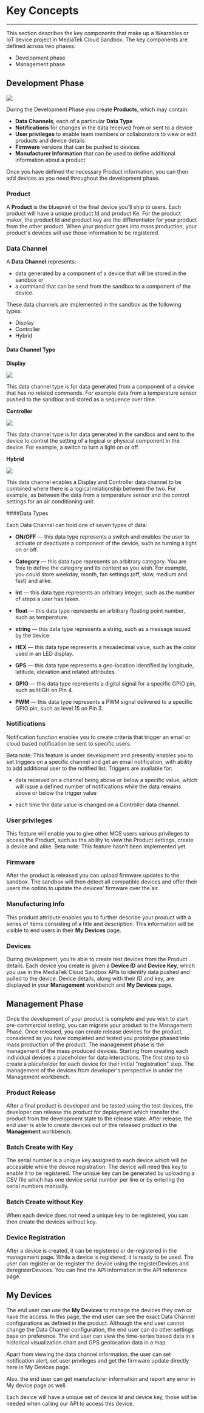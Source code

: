 # Key Concepts

* * *

This section describes the key components that make up a Wearables or IoT device project in MediaTek Cloud Sandbox. The key components are defined across two phases:
- Development phase
- Management phase

## Development Phase

![](https://raw.githubusercontent.com/Mediatek-Cloud/MCS/master/graphics/product-structure.JPG)

During the Development Phase you create **Products**, which may contain:
- **Data Channels**, each of a particular **Data Type**
- **Notifications** for changes in the data received from or sent to a device
- **User privileges** to enable team members or collaborators to view or edit products and device details
- **Firmware** versions that can be pushed to devices
- **Manufacturer Information** that can be used to define additional information about a product

Once you have defined the necessary Product information, you can then add devices as you need throughout the development phase.
### Product

A **Product** is the blueprint of the final device you’ll ship to users. Each product will have a unique product Id and product Ke. For the product maker, the product Id and product key are the differentiator for your product from the other product. When your product goes into mass production, your product's devices will use those information to be registered.

### Data Channel

A **Data Channel** represents:
- data generated by a component of a device that will be stored in the sandbox or
- a command that can be send from the sandbox to a component of the device.

These data channels are implemented in the sandbox as the following types:
- Display
- Controller
- Hybrid

#### Data Channel Type


**Display**

![](https://raw.githubusercontent.com/Mediatek-Cloud/MCS/master/graphics/datachannel_type_display.JPG)

This data channel type is for data generated from a component of a device that has no related commands. For example data from a temperature sensor pushed to the sandbox and stored as a sequence over time.


**Controller**

![](https://raw.githubusercontent.com/Mediatek-Cloud/MCS/master/graphics/datachannel_type_controller.JPG)

This data channel type is for data generated in the sandbox and sent to the device to control the setting of a logical or physical component in the device. For example, a switch to turn a light on or off.


**Hybrid**

![](https://raw.githubusercontent.com/Mediatek-Cloud/MCS/master/graphics/datachannel_type_hybrid.JPG)

This data channel enables a Display and Controller data channel to be combined where there is a logical relationship between the two. For example, as between the data from a temperature sensor and the control settings for an air conditioning unit.


####Data Types

Each Data Channel can hold one of seven types of data:

- **ON/OFF** — this data type represents a switch and enables the user to activate or deactivate a component of the device, such as turning a light on or off.

- **Category** — this data type represents an arbitrary category. You are free to define the category and its content as you wish. For example, you could store weekday, month, fan settings (off, slow, medium and fast) and alike.

- **int** — this data type represents an arbitrary integer, such as the number of steps a user has taken.

- **float** — this data type represents an arbitrary floating point number, such as temperature.

- **string** — this data type represents a string, such as a message issued by the device.

- **HEX** — this data type represents a hexadecimal value, such as the color used in an LED display.

- **GPS** — this data type represents a geo-location identified by longitude, latitude, elevation and related attributes.

- **GPIO** — this data type represents a digital signal for a specific GPIO pin, such as HIGH on Pin 4.

- **PWM** — this data type represents a PWM signal delivered to a specific GPIO pin, such as level 15 on Pin 3.


### Notifications

Notification function enables you to create criteria that trigger an email or cloud based notification be sent to specific users.

Beta note: This feature is under development and presently enables you to set triggers on a specific channel and get an email notification, with ability to add additional user to the notified list. Triggers are available for:

- data received on a channel being above or below a specific value, which will issue a defined number of notifications while the data remains above or below the trigger value

- each time the data value is changed on a Controller data channel.


### User privileges
This feature will enable you to give other MCS users various privileges to access the Product, such as the ability to view the Product settings, create a device and alike.
Beta note: This feature hasn’t been implemented yet.

### Firmware

After the product is released you can upload firmware updates to the sandbox. The sandbox will then detect all compatible devices and offer their users the option to update the devices’ firmware over the air.


### Manufacturing Info

This product attribute enables you to further describe your product with a series of items consisting of a title and description. This information will be visible to end users in their **My Devices** page.

### Devices ###

During development, you’re able to create test devices from the Product details. Each device you create is given a **Device ID** and **Device Key**, which you use in the MediaTek Cloud Sandbox APIs to identify data pushed and pulled to the device. Device details, along with their ID and key, are displayed in your **Management** workbench and **My Devices** page.

## Management Phase

Once the development of your product is complete and you wish to start pre-commercial testing, you can migrate your product to the Management Phase. Once released, you can create release devices for the product, considered as you have completed and tested you prototype phased into mass production of the product. The management phase is the management of the mass produced devices. Starting from creating each individual devices a placeholder for data interactions. The first step to so create a placeholder for each device for their initial "registration" step. The management of the devices from developer's perspective is under the Management workbench.
### Product Release

After a final product is developed and be tested using the test devices, the developer can release the product for deployment which transfer the product from the development state to the release state. After release, the end user is able to create devices out of this released product in the **Management** workbench.


### Batch Create with Key

The serial number is a unique key assigned to each device which will be accessible while the device registration. The device will need this key to enable it to be registered. The unique key can be generated by uploading a CSV file which has one device serial number per line or by entering the serial numbers manually.



### Batch Create without Key

When each device does not need a unique key to be registered, you can then create the devices without key.



### Device Registration

After a device is created, it can be registered or de-registered in the management page. While a device is registered, it is ready to be used. The user can register or de-register the device using the registerDevices and deregisterDevices. You can find the API information in the API reference page.



## My Devices


The end user can use the **My Devices** to manage the devices they own or have the access. In this page, the end user can see the exact Data Channel configurations as defined in the product. Although the end user cannot change the Data Channel configuration, the end user can do other settings base on preference. The end user can view the time-series based data in a historical visualization chart and GPS geolocation data in a map.

Apart from viewing the data channel information, the user can set notification alert, set user privileges and get the firmware update directly here in My Devices page.

Also, the end user can get manufacturer information and report any error in My device page as well.

Each device will have a unique set of device Id and device key, those will be needed when calling our API to access this device.
